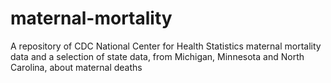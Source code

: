 # maternal-mortality
A repository of CDC National Center for Health Statistics maternal mortality data and a selection of state data, from Michigan, Minnesota and North Carolina, about maternal deaths
